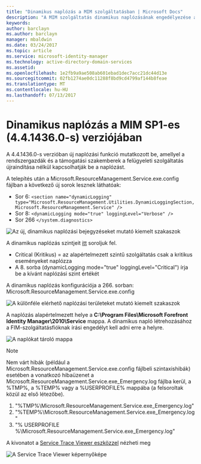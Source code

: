 ```yaml
---
title: "Dinamikus naplózás a MIM szolgáltatásban | Microsoft Docs"
description: "A MIM szolgáltatás dinamikus naplózásának engedélyezése a felügyeleti szolgáltatás újraindítása nélkül"
keywords: 
author: barclayn
ms.author: barclayn
manager: mbaldwin
ms.date: 03/24/2017
ms.topic: article
ms.service: microsoft-identity-manager
ms.technology: active-directory-domain-services
ms.assetid: 
ms.openlocfilehash: 1e2fb9a9ae508ab601ebad1dec7acc21dc44d13e
ms.sourcegitcommit: 02fb1274ae0dc11288f8bd9cd4799af144b8feae
ms.translationtype: MT
ms.contentlocale: hu-HU
ms.lasthandoff: 07/13/2017
---
```

# <a name="mim-sp1-4414360--service-dynamic-logging"></a>Dinamikus naplózás a MIM SP1-es (4.4.1436.0-s) verziójában
A 4.4.1436.0-s verzióban új naplózási funkció mutatkozott be, amellyel a rendszergazdák és a támogatási szakemberek a felügyeleti szolgáltatás újraindítása nélkül kapcsolhatják be a naplózást.

A telepítés után a  Microsoft.ResourceManagement.Service.exe.config fájlban a következő új sorok lesznek láthatóak:

*   Sor 6: ``<section name="dynamicLogging" type="Microsoft.ResourceManagement.Utilities.DynamicLoggingSection, Microsoft.ResourceManagement.Service" />``
*   Sor 8:  ``<dynamicLogging mode="true" loggingLevel="Verbose" />``
*   Sor 266 ``</system.diagnostics> ``

![Az új, dinamikus naplózási bejegyzéseket mutató kiemelt szakaszok](media/mim-service-dynamic-logging/screen01.png)

A dinamikus naplózás szintjeit [itt](https://msdn.microsoft.com/library/ms733025(v=vs.110).aspx#Anchor_3) soroljuk fel.

- Critical (Kritikus) = az alapértelmezett szintű szolgáltatás csak a kritikus eseményeket naplózza
- A 8. sorba (dynamicLogging mode="true" loggingLevel="Critical") írja be a kívánt naplózási szint értékét

A dinamikus naplózás konfigurációja a 266. sorban: Microsoft.ResourceManagement.Service.exe.config

![A különféle elérhető naplózási területeket mutató kiemelt szakaszok](media/mim-service-dynamic-logging/screen02.png)

A naplózás alapértelmezett helye a **C:\Program Files\Microsoft Forefront Identity Manager\2010\Service** mappa. A dinamikus napló létrehozásához a FIM-szolgáltatásfióknak írási engedélyt kell adni erre a helyre.

![A naplókat tároló mappa](media/mim-service-dynamic-logging/screen03.png)

 >[!NOTE]
 Nem várt hibák (például a Microsoft.ResourceManagement.Service.exe.config fájlbeli szintaxishibák) esetében a vonatkozó hibaüzenet a Microsoft.ResourceManagement.Service.exe_Emergency.log fájlba kerül, a %TMP%, a %TEMP% vagy a %USERPROFILE% mappába (a felsoroltak közül az első létezőbe).  
1. "%TMP%\Microsoft.ResourceManagement.Service.exe_Emergency.log"
2. "%TEMP%\Microsoft.ResourceManagement.Service.exe_Emergency.log"
3. "% USERPROFILE %\Microsoft.ResourceManagement.Service.exe_Emergency.log"

A kivonatot a [Service Trace Viewer eszközzel](https://msdn.microsoft.com//library/aa751795(v=vs.110).aspx) nézheti meg

 ![A Service Trace Viewer képernyőképe](media/mim-service-dynamic-logging/screen04.png)
